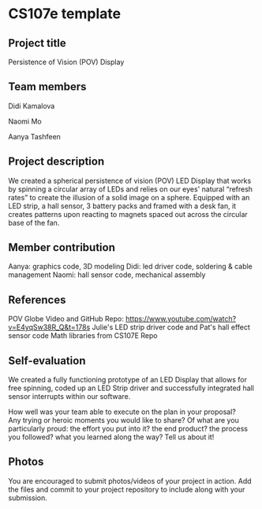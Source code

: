 # CS107e template
## Project title
Persistence of Vision (POV) Display

## Team members
Didi Kamalova

Naomi Mo

Aanya Tashfeen

## Project description
We created a spherical persistence of vision (POV) LED Display that works by spinning a circular array of LEDs and relies on our eyes' natural “refresh rates” to create the illusion of a solid image on a sphere. Equipped with an LED strip, a hall sensor, 3 battery packs and framed with a desk fan, it creates patterns upon reacting to magnets spaced out across the circular base of the fan.

## Member contribution
Aanya: graphics code, 3D modeling
Didi: led driver code, soldering & cable management
Naomi: hall sensor code, mechanical assembly

## References
POV Globe Video and GitHub Repo: https://www.youtube.com/watch?v=E4yqSw38R_Q&t=178s
Julie's LED strip driver code and Pat's hall effect sensor code
Math libraries from CS107E Repo

## Self-evaluation
We created a fully functioning prototype of an LED Display that allows for free spinning, coded up an LED Strip driver and successfully integrated hall sensor interrupts within our software.

How well was your team able to execute on the plan in your proposal?  
Any trying or heroic moments you would like to share? Of what are you particularly proud: the effort you put into it? the end product? 
the process you followed? what you learned along the way? Tell us about it!


## Photos
You are encouraged to submit photos/videos of your project in action. 
Add the files and commit to your project repository to include along with your submission.

